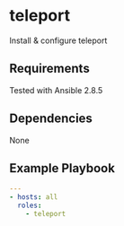 teleport
========

Install & configure teleport

Requirements
------------

Tested with Ansible 2.8.5

Dependencies
------------

None

Example Playbook
----------------

```yaml
---
- hosts: all
  roles:
    - teleport
```